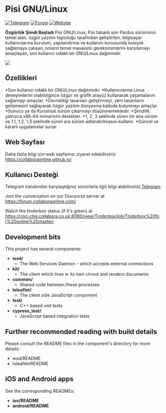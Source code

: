 # Pisi GNU/Linux

[![Telegram](https://img.shields.io/badge/Telegram-Pisi%20GNU%2FLinux-blue)](https://t.me/joinchat/DnOmFNS_KOjzEpnn)
[![Forum](https://img.shields.io/badge/Forum-Pisi%20GNU%2FLinux-orange)](https://www.pisilinux.org/forum)
[![Website](https://img.shields.io/badge/Website-Pisi%20GNU%2FLinux-green)](https://www.pisilinux.org/)

**Özgürlük Şimdi Başladı**
Pisi GNU/Linux; Pisi tabanlı son Pardus sürümünü temel alan, özgür yazılım topluluğu tarafından geliştirilen, bilgisayar kullanıcılarına kurulum, yapılandırma ve kullanım konusunda kolaylık sağlamaya çalışan, onların temel masaüstü gereksinimlerini karşılamayı amaçlayan, son kullanıcı odaklı bir GNU/Linux dağıtımıdır.

![](https://www.pisilinux.org/upload/slider/__slider-pisi211-banner.jpg)

## Özellikleri

*Son kullanıcı odaklı bir GNU/Linux dağıtımıdır.
*Kullanıcılarına Linux deneyimlerini olabildiğince özgür ve grafik arayüz kullanarak yaşamalarını sağlamayı amaçlar.
*Devraldığı tasarıları geliştirmeyi, yeni tasarıların gelişmesini sağlayarak özgür yazılım dünyasına katkıda bulunmayı amaçlar.
*Sunucu ya da Kurumsal sürüm çıkarmayı düşünmemektedir.
*Şimdilik yalnızca x86-64 mimarisini destekler.
*1, 2, 3 şeklinde süren bir ana sürüm ve 1.1, 1.2, 1.3 şeklinde süren ara sürüm adlandırılmasını kullanır.
*Güncel ve kararlı uygulamalar sunar.

## Web Sayfası

Daha fazla bilgi için web sayfamızı ziyaret edebilirsiniz https://collaboraonline.github.io/

## Kullanıcı Desteği
Telegram kanalından karşılaştığınız sorunlarla ilgili bilgi alabilirsiniz.[Telegram](https://t.me/joinchat/DnOmFNS_KOjzEpnn)

Join the conversation on our Discourse server at https://forum.collaboraonline.com/

Watch the tinderbox status (if it's green) at
https://cpci.cbg.collabora.co.uk:8080/view/Tinderbox/job/Tinderbox%20for%20online%20master/

## Development bits

This project has several components:
* **wsd/**
  * The Web Services Daemon - which accepts external connections
* **kit/**
  * The client which lives in its own chroot and renders documents
* **common/**
  * Shared code between these processes
* **loleaflet/**
  * The client side JavaScript component
* **test/**
  * C++ based unit tests
* **cypress_test/**
  * JavaScript based integration tests

## Further recommended reading with build details

Please consult the README files in the component's directory for more details:
- wsd/README
- loleaflet/README

## iOS and Android apps

See the corresponding READMEs:
* **ios/README**
* **android/README**
